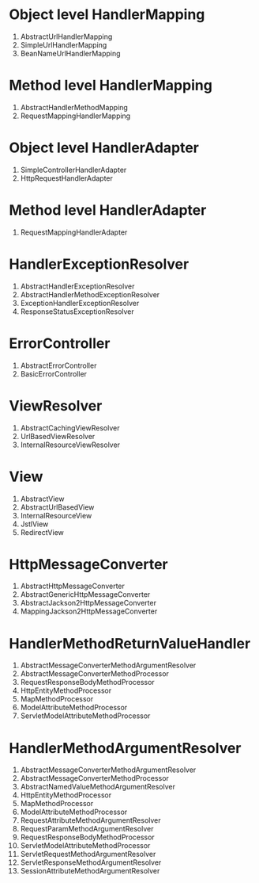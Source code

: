 # Object level HandlerMapping

1. AbstractUrlHandlerMapping
2. SimpleUrlHandlerMapping
3. BeanNameUrlHandlerMapping

# Method level HandlerMapping

1. AbstractHandlerMethodMapping
2. RequestMappingHandlerMapping

# Object level HandlerAdapter

1. SimpleControllerHandlerAdapter
2. HttpRequestHandlerAdapter

# Method level HandlerAdapter

1. RequestMappingHandlerAdapter

# HandlerExceptionResolver

1. AbstractHandlerExceptionResolver
2. AbstractHandlerMethodExceptionResolver
3. ExceptionHandlerExceptionResolver
4. ResponseStatusExceptionResolver

# ErrorController

1. AbstractErrorController
2. BasicErrorController

# ViewResolver

1. AbstractCachingViewResolver
2. UrlBasedViewResolver
3. InternalResourceViewResolver

# View

1. AbstractView
2. AbstractUrlBasedView
3. InternalResourceView
4. JstlView
5. RedirectView

# HttpMessageConverter

1. AbstractHttpMessageConverter
2. AbstractGenericHttpMessageConverter
3. AbstractJackson2HttpMessageConverter
4. MappingJackson2HttpMessageConverter

# HandlerMethodReturnValueHandler

1. AbstractMessageConverterMethodArgumentResolver
2. AbstractMessageConverterMethodProcessor
3. RequestResponseBodyMethodProcessor
4. HttpEntityMethodProcessor
5. MapMethodProcessor
6. ModelAttributeMethodProcessor
7. ServletModelAttributeMethodProcessor

# HandlerMethodArgumentResolver

1. AbstractMessageConverterMethodArgumentResolver 
2. AbstractMessageConverterMethodProcessor 
3. AbstractNamedValueMethodArgumentResolver 
5. HttpEntityMethodProcessor 
6. MapMethodProcessor
7. ModelAttributeMethodProcessor 
8. RequestAttributeMethodArgumentResolver 
9. RequestParamMethodArgumentResolver 
10. RequestResponseBodyMethodProcessor
11. ServletModelAttributeMethodProcessor 
12. ServletRequestMethodArgumentResolver 
13. ServletResponseMethodArgumentResolver 
14. SessionAttributeMethodArgumentResolver


